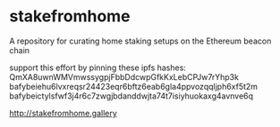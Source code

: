 # stakefromhome
A repository for curating home staking setups on the Ethereum beacon chain


support this effort by pinning these ipfs hashes:
QmXA8uwnWMVmwssygpjFbbDdcwpGfkKxLebCPJw7rYhp3k
bafybeiehu6lvxreqsr24423eqr6bftz6eab6gla4ppvozqqljph6xf5t2m
bafybeictylsfwf3j4r6c7zwgjbdanddwjta74t7isiyhuokaxg4avnve6q

http://stakefromhome.gallery
